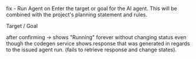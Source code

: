 fix - Run Agent on
Enter the target or goal for the AI agent. This will be combined with the project's planning statement and rules.

Target / Goal

after confirming -> shows "Running" forever without changing status even though the codegen service shows response that was generated in regards to the issued agent run. (fails to retrieve response and change states).
